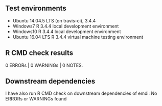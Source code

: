 ## Test environments
* Ubuntu 14.04.5 LTS (on travis-ci), 3.4.4
* Windows7  R 3.4.4 local development environment
* Windows10 R 3.4.4 local development environment
* Ubuntu 16.04 LTS R 3.4.4 virtual machine testing environment

## R CMD check results

0 ERRORs | 0 WARNINGs | 0 NOTES. 

## Downstream dependencies

I have also run R CMD check on downstream dependencies of emdi:
No ERRORs or WARNINGs found

